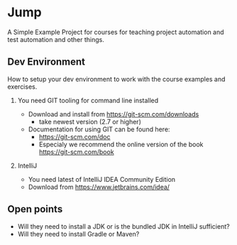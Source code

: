 # Jump

A Simple Example Project for courses for teaching project automation and test automation and other things.

## Dev Environment

How to setup your dev environment to work with the course examples and exercises.

1. You need GIT tooling for command line installed
    * Download and install from https://git-scm.com/downloads
       * take newest version (2.7 or higher)
    * Documentation for using GIT can be found here:
       * https://git-scm.com/doc
       * Especialy we recommend the online version of the book https://git-scm.com/book
       
2. IntelliJ
    * You need latest of IntelliJ IDEA Community Edition
    * Download from https://www.jetbrains.com/idea/

## Open points

* Will they need to install a JDK or is the bundled JDK in IntelliJ sufficient?
* Will they need to install Gradle or Maven?
